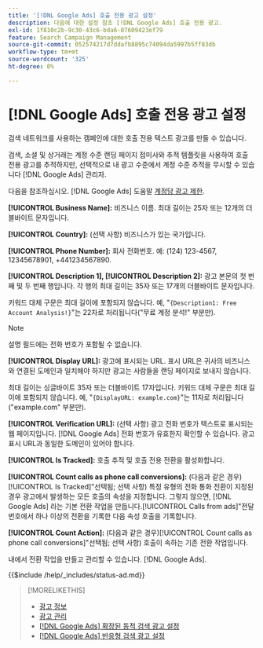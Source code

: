 ```yaml
---
title: '[!DNL Google Ads] 호출 전용 광고 설정'
description: 다음에 대한 설정 참조 [!DNL Google Ads] 호출 전용 광고.
exl-id: 1f810c2b-9c30-43c6-bda6-07609423ef79
feature: Search Campaign Management
source-git-commit: 052574217d7ddafb8895c74094da5997b5ff83db
workflow-type: tm+mt
source-wordcount: '325'
ht-degree: 0%

---
```


# [!DNL Google Ads] 호출 전용 광고 설정

검색 네트워크를 사용하는 캠페인에 대한 호출 전용 텍스트 광고를 만들 수 있습니다.

검색, 소셜 및 상거래는 계정 수준 랜딩 페이지 접미사와 추적 템플릿을 사용하여 호출 전용 광고를 추적하지만, 선택적으로 내 광고 수준에서 계정 수준 추적을 무시할 수 있습니다 [!DNL Google Ads] 관리자.

다음을 참조하십시오. [!DNL Google Ads] 도움말 [계정당 광고 제한](https://support.google.com/google-ads/answer/6372658?hl=en).

<!-- ## Call-only Ad -->

<!-- hiding section header since there's only one section -->

**[!UICONTROL Business Name]:** 비즈니스 이름. 최대 길이는 25자 또는 12개의 더블바이트 문자입니다.

**[!UICONTROL Country]:** (선택 사항) 비즈니스가 있는 국가입니다.

**[!UICONTROL Phone Number]:** 회사 전화번호. 예: (124) 123-4567, 12345678901, +441234567890.

**[!UICONTROL Description 1], [!UICONTROL Description 2]:** 광고 본문의 첫 번째 및 두 번째 행입니다. 각 행의 최대 길이는 35자 또는 17개의 더블바이트 문자입니다.

키워드 대체 구문은 최대 길이에 포함되지 않습니다. 예, &quot;`{Description1: Free Account Analysis!}`&quot;는 22자로 처리됩니다(&quot;무료 계정 분석\!&quot; 부분만).

>[!NOTE]
>
>설명 필드에는 전화 번호가 포함될 수 없습니다.

**[!UICONTROL Display URL]:** 광고에 표시되는 URL. 표시 URL은 귀사의 비즈니스와 연결된 도메인과 일치해야 하지만 광고는 사람들을 랜딩 페이지로 보내지 않습니다.

최대 길이는 싱글바이트 35자 또는 더블바이트 17자입니다. 키워드 대체 구문은 최대 길이에 포함되지 않습니다. 예, &quot;`{DisplayURL: example.com}`&quot;는 11자로 처리됩니다(&quot;example.com&quot; 부분만).

**[!UICONTROL Verification URL]:** (선택 사항) 광고 전화 번호가 텍스트로 표시되는 웹 페이지입니다. [!DNL Google Ads] 전화 번호가 유효한지 확인할 수 있습니다. 광고 표시 URL과 동일한 도메인이 있어야 합니다.

**[!UICONTROL Is Tracked]:** 호출 추적 및 호출 전용 전환을 활성화합니다.

**[!UICONTROL Count calls as phone call conversions]:** (다음과 같은 경우)[!UICONTROL Is Tracked]&quot;선택됨; 선택 사항) 특정 유형의 전화 통화 전환이 지정된 경우 광고에서 발생하는 모든 호출의 속성을 지정합니다. 그렇지 않으면, [!DNL Google Ads] 라는 기본 전환 작업을 만듭니다.[!UICONTROL Calls from ads]&quot;전달 번호에서 하나 이상의 전환을 기록한 다음 속성 호출을 기록합니다.

**[!UICONTROL Count Action]:** (다음과 같은 경우)[!UICONTROL Count calls as phone call conversions]&quot;선택됨; 선택 사항) 호출이 속하는 기존 전환 작업입니다.

내에서 전환 작업을 만들고 관리할 수 있습니다. [!DNL Google Ads].

<!-- **[!UICONTROL Status]:** -->

{{$include /help/_includes/status-ad.md}}

>[!MORELIKETHIS]
>
>* [광고 정보](ad-about.md)
>* [광고 관리](ad-manage.md)
>* [[!DNL Google Ads] 확장된 동적 검색 광고 설정](ad-settings-google-dsa.md)
>* [[!DNL Google Ads] 반응형 검색 광고 설정](ad-settings-google-rsa.md)
